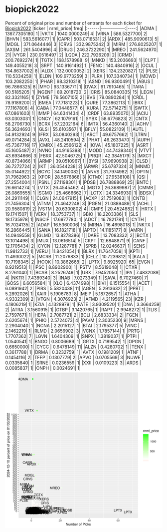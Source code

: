 # biopick2022
Percent of original price and number of entrants for each ticket for [Biopick2022](https://twitter.com/hashtag/Biopick2022)
|ticker |   nrml_price| freq|
|:------|------------:|----:|
|ADMA   | 1367.7305180|    1|
|VKTX   | 1040.0000249|    4|
|VRNA   |  586.5327700|    2|
|BHVN   |  583.5616077|    1|
|CAPR   |  503.0716531|    2|
|ARDX   |  485.9090613|    5|
|MDGL   |  371.0644446|    3|
|CRVS   |  332.9875242|    3|
|MIRM   |  276.8025207|    1|
|AXSM   |  261.5404996|    4|
|DRUG   |  246.3722290|    1|
|MREO   |  241.5624970|   21|
|VYGR   |  230.0516497|    2|
|LQDA   |  222.7926209|    2|
|CRMD   |  200.7692274|    1|
|TGTX   |  168.1578988|    9|
|MNKD   |  153.2036693|    1|
|CLPT   |  149.4055218|    3|
|SRPT   |  140.9161492|    1|
|FENC   |  140.4840916|    2|
|OCUL   |  134.8637002|    8|
|ALDX   |  132.0000052|    2|
|XERS   |  124.2320827|   12|
|PLSE   |  110.5334259|    1|
|ELDN   |  109.9773259|    3|
|PLRX   |  107.3340734|    1|
|MDWD   |  103.2082250|    1|
|PHAR   |   98.3210318|    1|
|ASND   |   96.9300491|    1|
|ABUS   |   96.7866325|    8|
|MYO    |   93.1336771|    1|
|DVAX   |   91.7910465|    1|
|TARA   |   90.5185205|    1|
|NGENF  |   89.2018720|    2|
|CRIS   |   85.0840335|   15|
|LEGN   |   82.3321165|    1|
|ZYME   |   79.5607105|    2|
|BVS    |   79.0890284|    1|
|CRDL   |   78.9189200|    2|
|BMEA   |   77.7181223|    1|
|QURE   |   77.3862113|    1|
|IBRX   |   77.1167806|    4|
|CABA   |   77.0448577|    6|
|KURA   |   72.5714275|    1|
|SWTX   |   67.0861603|    1|
|IMMP   |   64.6341434|    4|
|CRDF   |   63.8935070|    3|
|ACIU   |   63.0303031|    1|
|ONCY   |   62.1079161|    1|
|SYBX   |   58.6776823|    2|
|CNTX   |   58.2706730|    1|
|BCRX   |   57.2202164|    6|
|IMTX   |   56.4360140|    2|
|ACHV   |   56.3624693|    1|
|GLSI   |   55.6103567|    1|
|BFLY   |   55.0822109|    1|
|AUTL   |   54.9132924|    9|
|IFRX   |   53.0840293|    1|
|ARCT   |   49.6757662|    1|
|LTRN   |   49.0714284|    3|
|AVXL   |   48.2410594|    2|
|PHAT   |   46.2633470|    1|
|AUPH   |   45.7367716|   17|
|CMRX   |   45.2566122|    4|
|IOVA   |   45.1807225|    1|
|ASRT   |   45.1605487|    2|
|NVNO   |   44.9165398|    1|
|MODD   |   44.7439340|    1|
|VTVT   |   43.6934666|    3|
|FBRX   |   42.5046725|    1|
|PRQR   |   42.3845179|    3|
|MXCT   |   40.8734066|    1|
|ARMP   |   39.0510967|    1|
|BYSI   |   37.9690938|    2|
|CLSD   |   36.7272724|    2|
|IKT    |   36.0544238|    2|
|ARWR   |   35.6787324|    3|
|MNMD   |   35.0144922|    1|
|BCYC   |   34.1490082|    1|
|ANVS   |   31.7974982|    3|
|OPTN   |   31.7962963|    2|
|XFOR   |   28.5676868|    3|
|CTMX   |   27.9538108|    1|
|QSI    |   27.2554004|    1|
|PSNL   |   27.1198301|    1|
|PDSB   |   26.7888869|   25|
|BNTC   |   26.6614274|    1|
|LVTX   |   26.4545462|    4|
|MGTX   |   26.3689987|    2|
|CMMB   |   26.0869555|    1|
|SGMO   |   25.4666662|    7|
|LCTX   |   24.3346930|    1|
|BDSX   |   24.2911149|    1|
|CLGN   |   24.0647915|    1|
|ACXP   |   21.7519083|    1|
|CNTB   |   21.7456304|    1|
|ATNM   |   21.4642248|    3|
|PGEN   |   21.0889489|    1|
|ACHL   |   20.9580819|    2|
|VSTM   |   20.6300802|    4|
|CMPS   |   20.4524882|    1|
|HRTX   |   19.1741507|    1|
|VERV   |   18.3753737|    1|
|GBIO   |   18.2203386|    1|
|SLS    |   18.1735978|    1|
|NSCIF  |   17.6977780|    1|
|ADCT   |   16.7821781|    1|
|CYTH   |   16.7024135|    2|
|ADAP   |   16.5360006|   15|
|MRNA   |   16.4698018|    1|
|NKTX   |   16.2866445|    1|
|SANA   |   16.1821718|    1|
|APTO   |   14.1185177|    8|
|AMRN   |   14.0949558|    1|
|GLMD   |   13.8278386|    1|
|DARE   |   13.7083332|    2|
|BCTX   |   13.1014498|    3|
|IMUX   |   13.0616514|    5|
|CKPT   |   12.6848871|    9|
|CANF   |   12.1705434|    2|
|CYCN   |   12.1287781|    7|
|SPRB   |   12.0246637|    1|
|SENS   |   11.9812733|    1|
|VERU   |   11.8421054|    1|
|BLRX   |   11.7647058|    1|
|KPTI   |   11.4930022|    5|
|MCRB   |   11.2076833|    1|
|CELZ   |   10.7239812|    1|
|KALA   |   10.7198345|    2|
|HOOK   |   10.3862668|    2|
|LPTX   |    9.8925920|   65|
|EVGN   |    8.9219513|    1|
|IPSC   |    8.8902900|    1|
|PSTV   |    8.5619048|    1|
|CTXR   |    8.2761040|    1|
|BCAB   |    8.2526749|    1|
|UBX    |    7.9452050|    1|
|IPA    |    7.4832089|    4|
|NKTR   |    7.4389340|    3|
|INAB   |    7.0273349|    1|
|SAVA   |    6.7027460|    7|
|GOSS   |    6.6056584|    1|
|XLO    |    6.4374998|    1|
|BIVI   |    6.1515554|    1|
|ACET   |    6.0891942|    2|
|PIRS   |    5.5820438|   11|
|AGEN   |    5.2913632|    2|
|PPBT   |    5.2892026|    1|
|XAIR   |    5.1906783|    8|
|MEIP   |    5.1872657|    1|
|ATHA   |    4.9332309|    2|
|VTGN   |    4.3076923|    2|
|AFMD   |    4.2119565|   23|
|KZR    |    4.1806219|    1|
|KZIA   |    4.1328979|    1|
|FATE   |    3.9309520|    1|
|DNA    |    3.3664259|    2|
|ATRA   |    3.1560915|    1|
|GTBP   |    3.1420765|    1|
|RAPT   |    2.9948272|    1|
|TLIS   |    2.7597671|    1|
|HEPA   |    2.7087721|    2|
|BCLI   |    2.6833334|    2|
|FGEN   |    2.6205674|    1|
|PHIO   |    2.5724073|    4|
|PAVM   |    2.3035230|    9|
|MRNS   |    2.2904040|    1|
|NCNA   |    2.2015127|    1|
|BTAI   |    2.1795377|    5|
|VINC   |    2.1462219|    1|
|RLMD   |    2.0656902|    3|
|VCNX   |    1.7857144|    1|
|PRTG   |    1.7707362|    7|
|LGVN   |    1.6404309|    1|
|SNPX   |    1.3819037|    1|
|PTPI   |    1.0540541|    1|
|BNGO   |    0.8006689|    1|
|GRTX   |    0.7189542|    1|
|OPGN   |    0.6650000|    1|
|CYCC   |    0.6478149|   11|
|ALZN   |    0.4280702|    1|
|TENX   |    0.3617788|    1|
|DRMA   |    0.3232759|    1|
|AVTX   |    0.1981209|    1|
|ATNF   |    0.1454116|    2|
|TFFP   |    0.1307779|    2|
|APVO   |    0.0705569|    3|
|NUWE   |    0.0335840|    1|
|SRNE   |    0.0236559|    1|
|XXII   |    0.0109223|    3|
|ARDS   |    0.0085837|    1|
|ONPH   |    0.0024691|    1|
![retvspicks](biopicks.png?raw=true)
